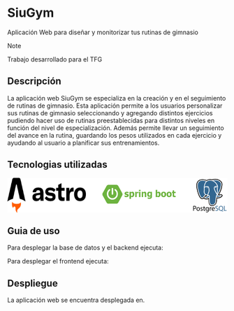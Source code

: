 # SiuGym
Aplicación Web para diseñar y monitorizar tus rutinas de gimnasio

> [!Note]
> Trabajo desarrollado para el TFG

## Descripción

La aplicación web SiuGym se especializa en la creación y en el seguimiento de rutinas de gimnasio. Esta aplicación permite a los usuarios personalizar sus rutinas de gimnasio seleccionando y agregando distintos ejercicios pudiendo hacer uso de rutinas preestablecidas para distintos niveles en función del nivel de especialización. Además permite llevar un seguimiento del avance en la rutina, guardando los pesos utilizados en cada ejercicio y ayudando al usuario a planificar sus entrenamientos.

## Tecnologias utilizadas

<div style="display: flex; justify-content: space-between; align-items: center; width: 100%; background-color: white;">
    <img src="fotos_readme/logo_astro.png" alt="Logo de AstroJS" width="180" height="80">
    &nbsp;&nbsp;&nbsp;&nbsp;
    &nbsp;&nbsp;&nbsp;&nbsp;
    <img src="fotos_readme/logo_springboot.png" alt="Logo de SqLite" width="180" height="80">
    &nbsp;&nbsp;&nbsp;&nbsp;
    &nbsp;&nbsp;&nbsp;&nbsp;
    <img src="fotos_readme/logo_postgre.png" alt="Logo de CSS" width="80" height="80">
</div>

## Guia de uso

Para desplegar la base de datos y el backend ejecuta:

Para desplegar el frontend ejecuta:

## Despliegue

La aplicación web se encuentra desplegada en.